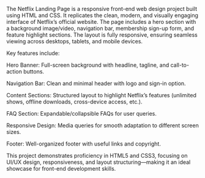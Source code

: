 The Netflix Landing Page is a responsive front-end web design project built using HTML and CSS. It replicates the clean, modern, and visually engaging interface of Netflix’s official website. The page includes a hero section with a background image/video, navigation bar, membership sign-up form, and feature highlight sections. The layout is fully responsive, ensuring seamless viewing across desktops, tablets, and mobile devices.

Key features include:

Hero Banner: Full-screen background with headline, tagline, and call-to-action buttons.

Navigation Bar: Clean and minimal header with logo and sign-in option.

Content Sections: Structured layout to highlight Netflix’s features (unlimited shows, offline downloads, cross-device access, etc.).

FAQ Section: Expandable/collapsible FAQs for user queries.

Responsive Design: Media queries for smooth adaptation to different screen sizes.

Footer: Well-organized footer with useful links and copyright.

This project demonstrates proficiency in HTML5 and CSS3, focusing on UI/UX design, responsiveness, and layout structuring—making it an ideal showcase for front-end development skills.
